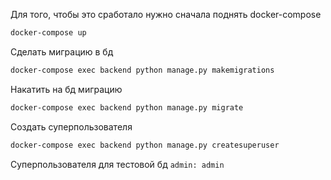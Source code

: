 Для того, чтобы это сработало нужно сначала поднять docker-compose
```bash
docker-compose up
```

Сделать миграцию в бд
```bash
docker-compose exec backend python manage.py makemigrations
```

Накатить на бд миграцию
```bash
docker-compose exec backend python manage.py migrate
```

Создать суперпользователя
```bash
docker-compose exec backend python manage.py createsuperuser
```

Суперпользователя для тестовой бд `admin: admin`
